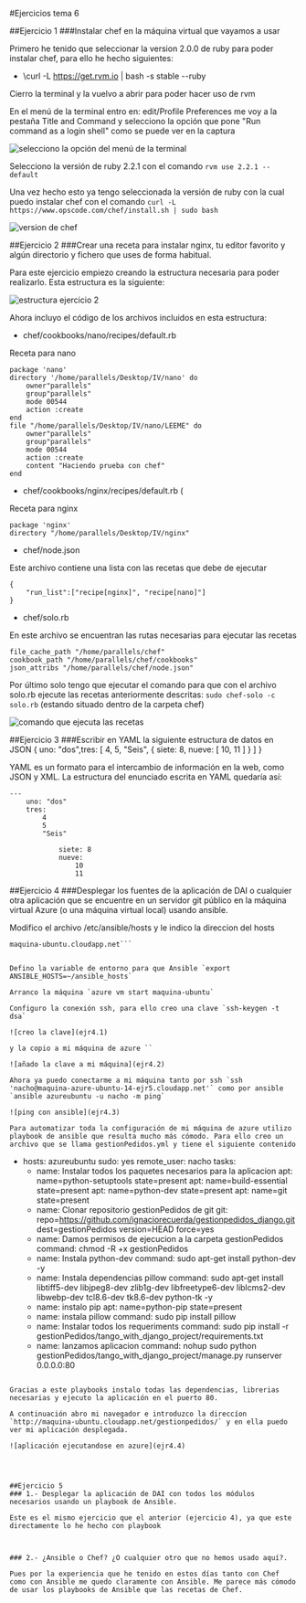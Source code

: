 #Ejercicios tema 6


##Ejercicio 1
###Instalar chef en la máquina virtual que vayamos a usar

Primero he tenido que seleccionar la version 2.0.0 de ruby para poder instalar chef, para ello he hecho siguientes:

* \curl -L https://get.rvm.io | bash -s stable --ruby 

Cierro la terminal y la vuelvo a abrir para poder hacer uso de rvm

En el menú de la terminal entro en: edit/Profile Preferences  me voy a la pestaña Title and Command y selecciono la opción que pone "Run command as a login shell" como se puede ver en la captura

![selecciono la opción del menú de la terminal](ejr1.1)

Selecciono la versión de ruby 2.2.1 con el comando `rvm use 2.2.1 --default`

Una vez hecho esto ya tengo seleccionada la versión de ruby con la cual puedo instalar chef con el comando `curl -L https://www.opscode.com/chef/install.sh | sudo bash`

![version de chef](ejr1.2)


##Ejercicio 2
###Crear una receta para instalar nginx, tu editor favorito y algún directorio y fichero que uses de forma habitual.

Para este ejercicio empiezo creando la estructura necesaria para poder realizarlo. Esta estructura es la siguiente:

![estructura ejercicio 2](ejr2.1)

Ahora incluyo el código de los archivos incluidos en esta estructura:

* chef/cookbooks/nano/recipes/default.rb 

Receta para nano

```
package 'nano'directory '/home/parallels/Desktop/IV/nano' do   	owner"parallels"   	group"parallels"    mode 00544   	action :createendfile "/home/parallels/Desktop/IV/nano/LEEME" do   	owner"parallels"   	group"parallels"   	mode 00544   	action :create    content "Haciendo prueba con chef"end
```

* chef/cookbooks/nginx/recipes/default.rb (

Receta para nginx

```
package 'nginx'directory "/home/parallels/Desktop/IV/nginx"
```

* chef/node.json

Este archivo contiene una lista con las recetas que debe de ejecutar

```
{    "run_list":["recipe[nginx]", "recipe[nano]"]}
```

* chef/solo.rb

En este archivo se encuentran las rutas necesarias para ejecutar las recetas

```
file_cache_path "/home/parallels/chef" cookbook_path "/home/parallels/chef/cookbooks" json_attribs "/home/parallels/chef/node.json" 
```

Por último solo tengo que ejecutar el comando para que con el archivo solo.rb ejecute las recetas anteriormente descritas: `sudo chef-solo -c solo.rb` (estando situado dentro de la carpeta chef)

![comando que ejecuta las recetas](ejr2.2)

##Ejercicio 3
###Escribir en YAML la siguiente estructura de datos en JSON { uno: "dos",tres: [ 4, 5, "Seis", { siete: 8, nueve: [ 10, 11 ] } ] }

YAML es un formato para el intercambio de información  en la web, como JSON y XML. La estructura del enunciado escrita en YAML quedaría así:


	---
		uno: "dos"
		tres:
			4
			5
			"Seis"
			
				siete: 8
				nueve:
					10
					11
	



##Ejercicio 4
###Desplegar los fuentes de la aplicación de DAI o cualquier otra aplicación que se encuentre en un servidor git público en la máquina virtual Azure (o una máquina virtual local) usando ansible.

Modifico el archivo /etc/ansible/hosts y le indico la direccion del hosts
```[azureubuntu]maquina-ubuntu.cloudapp.net```


Defino la variable de entorno para que Ansible `export ANSIBLE_HOSTS=~/ansible_hosts`

Arranco la máquina `azure vm start maquina-ubuntu`

Configuro la conexión ssh, para ello creo una clave `ssh-keygen -t dsa` 

![creo la clave](ejr4.1)

y la copio a mi máquina de azure ``

![añado la clave a mi máquina](ejr4.2)

Ahora ya puedo conectarme a mi máquina tanto por ssh `ssh 'nacho@maquina-azure-ubuntu-14-ejr5.cloudapp.net'` como por ansible `ansible azureubuntu -u nacho -m ping`

![ping con ansible](ejr4.3)

Para automatizar toda la configuración de mi máquina de azure utilizo playbook de ansible que resulta mucho más cómodo. Para ello creo un archivo que se llama gestionPedidos.yml y tiene el siguiente contenido

```
- hosts: azureubuntu
  sudo: yes
  remote_user: nacho
  tasks:
  - name: Instalar todos los paquetes necesarios para la aplicacion
    apt: name=python-setuptools state=present
    apt: name=build-essential state=present
    apt: name=python-dev state=present
    apt: name=git state=present
  - name: Clonar repositorio gestionPedidos de git
    git: repo=https://github.com/ignaciorecuerda/gestionpedidos_django.git  dest=gestionPedidos version=HEAD force=yes
  - name: Damos permisos de ejecucion a la carpeta gestionPedidos
    command: chmod -R +x gestionPedidos
  - name: Instala python-dev
    command: sudo apt-get install python-dev -y
  - name: Instala dependencias pillow
    command: sudo apt-get install libtiff5-dev libjpeg8-dev zlib1g-dev libfreetype6-dev liblcms2-dev libwebp-dev tcl8.6-dev tk8.6-dev python-tk -y
  - name: instalo pip
    apt: name=python-pip state=present
  - name: instala pillow
    command: sudo pip install pillow 
  - name: Instalar todos los requeriments 
    command: sudo pip install -r gestionPedidos/tango_with_django_project/requirements.txt
  - name: lanzamos aplicacion
    command: nohup sudo python gestionPedidos/tango_with_django_project/manage.py runserver 0.0.0.0:80
```

Gracias a este playbooks instalo todas las dependencias, librerias necesarias y ejecuto la aplicación en el puerto 80.

A continuación abro mi navegador e introduzco la direccíon `http://maquina-ubuntu.cloudapp.net/gestionpedidos/` y en ella puedo ver mi aplicación desplegada.

![aplicación ejecutandose en azure](ejr4.4)




##Ejercicio 5
### 1.- Desplegar la aplicación de DAI con todos los módulos necesarios usando un playbook de Ansible.

Este es el mismo ejercicio que el anterior (ejercicio 4), ya que este directamente lo he hecho con playbook



### 2.- ¿Ansible o Chef? ¿O cualquier otro que no hemos usado aquí?.

Pues por la experiencia que he tenido en estos días tanto con Chef como con Ansible me quedo claramente con Ansible. Me parece más cómodo de usar los playbooks de Ansible que las recetas de Chef.


